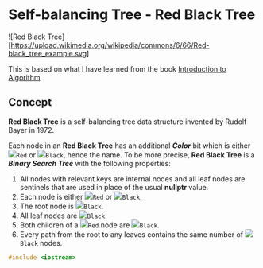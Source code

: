 # Self-balancing Tree - Red Black Tree
![Red Black Tree][https://upload.wikimedia.org/wikipedia/commons/6/66/Red-black_tree_example.svg]

This is based on what I have learned from the book [Introduction to Algorithm](https://mitpress.mit.edu/books/introduction-algorithms-third-edition).
## Concept
**Red Black Tree** is a self-balancing tree data structure invented by Rudolf Bayer in 1972.

Each node in an **Red Black Tree** has an additional **_Color_** bit which is either ![][red]`Red` or ![][black]`Black`, hence the name. To be more precise, **Red Black Tree** is a **_Binary Search Tree_** with the following properties:
1. All nodes with relevant keys are internal nodes and all leaf nodes are sentinels that are used in place of the usual **nullptr** value.
2. Each node is either ![][red]`Red` or ![][black]`Black`. 
3. The root node is ![][black]`Black`.
4. All leaf nodes are ![][black]`Black`.
5. Both children of a ![][red]`Red` node are ![][black]`Black`.
6. Every path from the root to any leaves contains the same number of ![][black]`Black` nodes.

```cpp
#include <iostream>

```

[red]: https://via.placeholder.com/15/f03c15/f03c15.png
[black]: https://via.placeholder.com/15/808080/808080.png